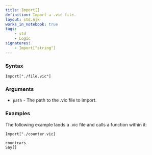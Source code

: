 ```yaml
---
title: Import[]
definition: Import a .vic file.
layout: std.njk
works_in_notebook: true
tags:
    - std
    - Logic
signatures:
    - Import["string"]
---
```


### Syntax

```
Import["./file.vic"]
```

### Arguments

- `path` - The path to the .vic file to import.

### Examples

The following example laods a .vic file and calls a function within it:

```
Import["./counter.vic]

countcars
Say[]
```
